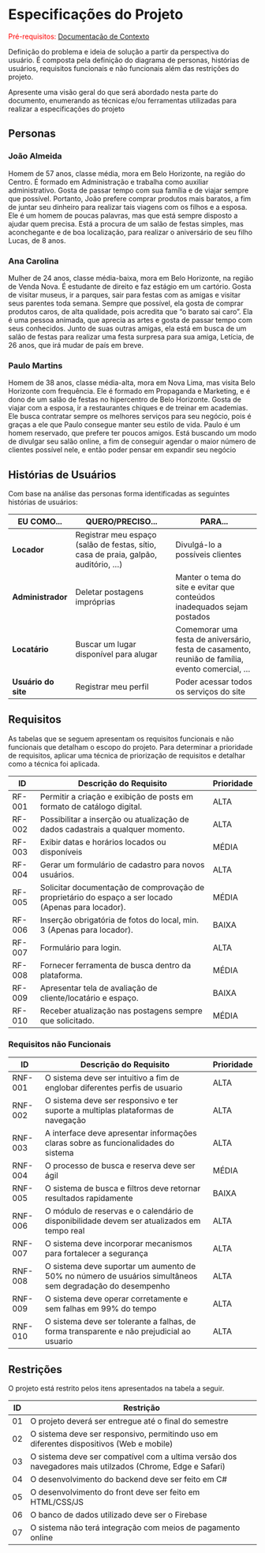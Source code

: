 # Especificações do Projeto

<span style="color:red">Pré-requisitos: <a href="1-Contexto.md"> Documentação de Contexto</a></span>

Definição do problema e ideia de solução a partir da perspectiva do usuário. É composta pela definição do  diagrama de personas, histórias de usuários, requisitos funcionais e não funcionais além das restrições do projeto.

Apresente uma visão geral do que será abordado nesta parte do documento, enumerando as técnicas e/ou ferramentas utilizadas para realizar a especificações do projeto

## Personas


### João Almeida
Homem de 57 anos, classe média, mora em Belo Horizonte, na região do Centro. É formado em Administração e trabalha como auxiliar administrativo. Gosta de passar tempo com sua família e de viajar sempre que possível. Portanto, João prefere comprar produtos mais baratos, a fim de juntar seu dinheiro para realizar tais viagens com os filhos e a esposa. Ele é um homem de poucas palavras, mas que está sempre disposto a ajudar quem precisa. Está a procura de um salão de festas simples, mas aconchegante e de boa localização, para realizar o aniversário de seu filho Lucas, de 8 anos.

### Ana Carolina
Mulher de 24 anos, classe média-baixa, mora em Belo Horizonte, na região de Venda Nova. É estudante de direito e faz estágio em um cartório. Gosta de visitar museus, ir a parques, sair para festas com as amigas e visitar seus parentes toda semana. Sempre que possível, ela gosta de comprar produtos caros, de alta qualidade, pois acredita que “o barato sai caro”. Ela é uma pessoa animada, que aprecia as artes e gosta de passar tempo com seus conhecidos. Junto de suas outras amigas, ela está em busca de um salão de festas para realizar uma festa surpresa para sua amiga, Letícia, de 26 anos, que irá mudar de país em breve.

### Paulo Martins
Homem de 38 anos, classe média-alta, mora em Nova Lima, mas visita Belo Horizonte com frequência. Ele é formado em Propaganda e Marketing, e é dono de um salão de festas no hipercentro de Belo Horizonte. Gosta de viajar com a esposa, ir a restaurantes chiques e de treinar em academias. Ele busca contratar sempre os melhores serviços para seu negócio, pois é graças a ele que Paulo consegue manter seu estilo de vida. Paulo é um homem reservado, que prefere ter poucos amigos. Está buscando um modo de divulgar seu salão online, a fim de conseguir agendar o maior número de clientes possível nele, e então poder pensar em expandir seu negócio


## Histórias de Usuários

Com base na análise das personas forma identificadas as seguintes histórias de usuários:

| EU COMO...       | QUERO/PRECISO...                                                                 | PARA...                                                                                  |
|------------------|----------------------------------------------------------------------------------|------------------------------------------------------------------------------------------|
| **Locador**      | Registrar meu espaço (salão de festas, sítio, casa de praia, galpão, auditório, …) | Divulgá-lo a possíveis clientes                                                           |
| **Administrador**| Deletar postagens impróprias                                                     | Manter o tema do site e evitar que conteúdos inadequados sejam postados                   |
| **Locatário**    | Buscar um lugar disponível para alugar                                           | Comemorar uma festa de aniversário, festa de casamento, reunião de família, evento comercial, … |
| **Usuário do site** | Registrar meu perfil                                                             | Poder acessar todos os serviços do site                                                   |



## Requisitos

As tabelas que se seguem apresentam os requisitos funcionais e não funcionais que detalham o escopo do projeto. Para determinar a prioridade de requisitos, aplicar uma técnica de priorização de requisitos e detalhar como a técnica foi aplicada.

|ID     | Descrição do Requisito  | Prioridade |
|-------|-------------------------|----|
|RF-001| Permitir a criação e exibição de posts em formato de catálogo digital.                                    | ALTA  |
|RF-002| Possibilitar a inserção ou atualização de dados cadastrais a qualquer momento.                            | ALTA  |
|RF-003| Exibir datas e horários locados ou disponíveis                                                            | MÉDIA |
|RF-004| Gerar um formulário de cadastro para novos usuários.                                                      | ALTA  |
|RF-005| Solicitar documentação de comprovação de proprietário do espaço a ser locado (Apenas para locador).       | MÉDIA |
|RF-006| Inserção obrigatória de fotos do local, min. 3 (Apenas para locador).                                     | BAIXA |
|RF-007| Formulário para login.                                                                                    | ALTA  |
|RF-008| Fornecer ferramenta de busca dentro da plataforma.                                                        | MÉDIA |
|RF-009| Apresentar tela de avaliação de cliente/locatário e espaço.                                               | BAIXA |
|RF-010| Receber atualização nas postagens sempre que solicitado.                                                  | MÉDIA |


### Requisitos não Funcionais

|ID     | Descrição do Requisito  | Prioridade |
|-------|-------------------------|----|
|RNF-001| O sistema deve ser intuitivo a fim de englobar diferentes perfis de usuario                               | ALTA  |
|RNF-002| O sistema deve ser responsivo e ter suporte a multiplas plataformas de navegação                          | ALTA  |
|RNF-003| A interface deve apresentar informações claras sobre as funcionalidades do sistema                        | ALTA  |
|RNF-004| O processo de busca e reserva deve ser ágil                                                               | MÉDIA  |
|RNF-005| O sistema de busca e filtros deve retornar resultados rapidamente                                         | BAIXA  |
|RNF-006| O módulo de reservas e o calendário de disponibilidade devem ser atualizados em tempo real                | ALTA  |
|RNF-007| O sistema deve incorporar mecanismos para fortalecer a segurança                                          | ALTA  |
|RNF-008| O sistema deve suportar um aumento de 50% no número de usuários simultâneos sem degradação do desempenho  | ALTA  |
|RNF-009| O sistema deve operar corretamente e sem falhas em 99% do tempo                                           | ALTA  |
|RNF-010| O sistema deve ser tolerante a falhas, de forma transparente e não prejudicial ao usuario                 | ALTA  |


## Restrições

O projeto está restrito pelos itens apresentados na tabela a seguir.

|ID| Restrição                                             |
|--|-------------------------------------------------------|
|01| O projeto deverá ser entregue até o final do semestre |
|02| O sistema deve ser responsivo, permitindo uso em diferentes dispositivos (Web e mobile) |
|03| O sistema deve ser compatível com a ultima versão dos navegadores mais utilzados (Chrome, Edge e Safari) |
|04| O desenvolvimento do backend deve ser feito em C# |
|05| O desenvolvimento do front deve ser feito em HTML/CSS/JS |
|06| O banco de dados utilizado deve ser o Firebase |
|07| O sistema não terá integração com meios de pagamento online |

